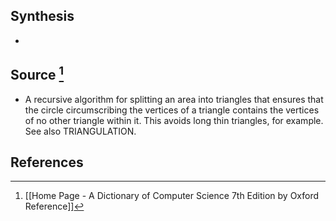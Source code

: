 ## Synthesis
- 
## Source [^1]
- A recursive algorithm for splitting an area into triangles that ensures that the circle circumscribing the vertices of a triangle contains the vertices of no other triangle within it. This avoids long thin triangles, for example. See also TRIANGULATION.
## References

[^1]: [[Home Page - A Dictionary of Computer Science 7th Edition by Oxford Reference]]